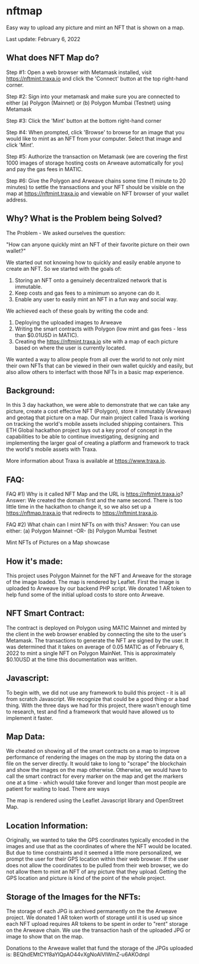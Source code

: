 # nftmap
Easy way to upload any picture and mint an NFT that is shown on a map.

Last update:  February 6, 2022

What does NFT Map do?
-------------------------------------------------------------
Step #1: Open a web browser with Metamask installed, visit https://nftmint.traxa.io and click the 'Connect' button at the top right-hand corner.

Step #2: Sign into your metamask and make sure you are connected to either
 (a) Polygon (Mainnet) 
 or
 (b) Polygon Mumbai (Testnet) using Metamask

Step #3: Click the 'Mint' button at the bottom right-hand corner

Step #4: When prompted, click 'Browse' to browse for an image that you would like to mint as an NFT from your computer.  Select that image and click 'Mint'.

Step #5:  Authorize the transaction on Metamask (we are covering the first 1000 images of storage hosting costs on Arweave automatically for you) and pay the gas fees in MATIC.

Step #6:  Give the Polygon and Arweave chains some time (1 minute to 20 minutes) to settle the transactions and your NFT should be visible on the map at https://nftmint.traxa.io and viewable on NFT browser of your wallet address. 

Why?  What is the Problem being Solved?
-------------------------------------------------------------
The Problem - We asked ourselves the question:

"How can anyone quickly mint an NFT of their favorite picture on their own wallet?"

We started out not knowing how to quickly and easily enable anyone to create an NFT.   So we started with the goals of:

1) Storing an NFT onto a genuinely decentralized network that is immutable.
2) Keep costs and gas fees to a minimum so anyone can do it.
3) Enable any user to easily mint an NFT in a fun way and social way.

We achieved each of these goals by writing the code and:

1) Deploying the uploaded images to Arweave
2) Writing the smart contracts with Polygon (low mint and gas fees - less than $0.01USD in MATIC).
3) Creating the https://nftmint.traxa.io site with a map of each picture based on where the user is currently located.

We wanted a way to allow people from all over the world to not only mint their own NFTs that can be viewed in their own wallet quickly and easily, but also allow others to interfact with those NFTs in a basic map experience.

Background:  
-------------------------------------------------------------
In this 3 day hackathon, we were able to demonstrate that we can take any picture, create a cost effective NFT (Polygon), store it immutably (Arweave) and geotag that picture on a map.  Our main project called Traxa is working on tracking the world's mobile assets included shipping containers.  This ETH Global hackathon project lays out a key proof of concept in the capabilities to be able to continue investigating, designing and implementing the larger goal of creating a platform and framework to track the world's mobile assets with Traxa.

More information about Traxa is available at https://www.traxa.io.

FAQ:
------------------
FAQ #1) Why is it called NFT Map and the URL is https://nftmint.traxa.io?  Answer:  We created the domain first and the name second.  There is too little time in the hackathon to change it, so we also set up a https://nftmap.traxa.io that redirects to https://nftmint.traxa.io.

FAQ #2)  What chain can I mint NFTs on with this? Answer:  You can use either:
 (a) Polygon Mainnet
 -OR-
 (b) Polygon Mumbai Testnet

Mint NFTs of Pictures on a Map showcase

How it's made:
----------------
This project uses Polygon Mainnet for the NFT and Arweave for the storage of the image loaded.  The map is rendered by Leaflet.  First the image is uploaded to Arweave by our backend PHP script.  We donated 1 AR token to help fund some of the initial upload costs to store onto Arweave.  

NFT Smart Contract:
-----------------------------------
The contract is deployed on Polygon using MATIC Mainnet and minted by the client in the web browser enabled by connecting the site to the user's Metamask.  The transactions to generate the NFT are signed by the user.  It was determined that it takes on average of 0.05 MATIC as of February 6, 2022 to mint a single NFT on Polygon MainNet.  This is approximately $0.10USD at the time this documentation was written.

Javascript:
-----------------------------------
To begin with, we did not use any framework to build this project - it is all from scratch Javascript.  We recognize that could be a good thing or a bad thing.  With the three days we had for this project, there wasn't enough time to research, test and find a framework that would have allowed us to implement it faster.

Map Data:
-----------------------------------
We cheated on showing all of the smart contracts on a map to improve performance of rendering the images on the map by storing the data on a file on the server directly.  It would take to long to "scrape" the blockchain and show the images on the map otherwise. Otherwise, we would have to call the smart contract for every marker on the map and get the markers one at a time - which would take forever and longer than most people are patient for waiting to load.  There are ways

The map is rendered using the Leaflet Javascript library and OpenStreet Map.

Location Information:
-----------------------------------
Originally, we wanted to take the GPS coordinates typically encoded in the images and use that as the coordinates of where the NFT would be located.  But due to time constraints and it seemed a little more personalized, we prompt the user for their GPS location within their web browser.  If the user does not allow the coordinates to be pulled from their web browser, we do not allow them to mint an NFT of any picture that they upload.  Getting the GPS location and picture is kind of the point of the whole project.

Storage of the Images for the NFTs:
-----------------------------------
The storage of each JPG is archived permanently on the the Arweave project.  We donated 1 AR token worth of storage until it is used up since each NFT upload requires AR tokens to be spent in order to "rent" storage on the Arweave chain.  We use the transaction hash of the uploaded JPG or image to show that on the map.

Donations to the Arweave wallet that fund the storage of the JPGs uploaded is:  BEQhdEMtCYf8aYlQpAO44vXgNoAlVIWmZ-u6AKOdnpI
